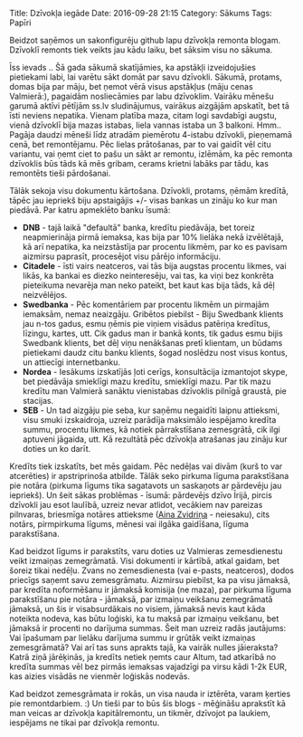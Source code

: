 Title: Dzīvokļa iegāde
Date: 2016-09-28 21:15
Category: Sākums
Tags: Papīri

Beidzot saņēmos un sakonfigurēju github lapu dzīvokļa remonta blogam. Dzīvoklī remonts tiek veikts jau kādu laiku, bet sāksim visu no sākuma.

Īss ievads .. Šā gada sākumā skatījāmies, ka apstākļi izveidojušies pietiekami labi, lai varētu sākt domāt par savu dzīvokli. Sākumā, protams, domas bija par māju, bet ņemot vērā visus apstākļus (māju cenas Valmierā:), pagaidām nosliecāmies par labu dzīvoklim. Vairāku mēnešu garumā aktīvi pētījām ss.lv sludinājumus, vairākus aizgājām apskatīt, bet tā īsti neviens nepatika. Vienam platība maza, citam logi savdabīgi augstu, vienā dzīvoklī bija mazas istabas, liela vannas istaba un 3 balkoni. Hmm.. Pagāja daudzi mēneši līdz atradām piemērotu 4-istabu dzīvokli, pieņemamā cenā, bet remontējamu. Pēc lielas prātošanas, par to vai gaidīt vēl citu variantu, vai ņemt ciet to pašu un sākt ar remontu, izlēmām, ka pēc remonta dzīvoklis būs tāds kā mēs gribam, cerams krietni labāks par tādu, kas remontēts tieši pārdošanai.

Tālāk sekoja visu dokumentu kārtošana. Dzīvokli, protams, ņēmām kredītā, tāpēc jau iepriekš biju apstaigājis +/- visas bankas un zināju ko kur man piedāvā. Par katru apmeklēto banku īsumā:

* **DNB** - tajā laikā "defaultā" banka, kredītu piedāvāja, bet toreiz neapmierināja pirmā iemaksa, kas bija par 10% lielāka nekā izvēlētajā, kā arī nepatika, ka neizstāstīja par procentu likmēm, par ko es pavisam aizmirsu paprasīt, procesējot visu pārējo informāciju.
* **Citadele** - īsti vairs neatceros, vai tās bija augstas procentu likmes, vai likās, ka bankai es diezko neinteresēju, vai tas, ka viņi bez konkrēta pieteikuma nevarēja man neko pateikt, bet kaut kas bija tāds, kā dēļ neizvēlējos.
* **Swedbanka** - Pēc komentāriem par procentu likmēm un pirmajām iemaksām, nemaz neaizgāju. Gribētos piebilst - Biju Swedbank klients jau n-tos gadus, esmu ņēmis pie viņiem visādus patēriņa kredītus, līzingu, kartes, utt. Cik gadus man ir bankā konts, tik gadus esmu bijis Swedbank klients, bet dēļ viņu nenākšanas pretī klientam, un būdams pietiekami daudz citu banku klients, šogad noslēdzu nost visus kontus, un attiecīgi internetbanku.
* **Nordea** - Iesākums izskatījās ļoti cerīgs, konsultācija izmantojot skype, bet piedāvāja smieklīgi mazu kredītu, smieklīgi mazu. Par tik mazu kredītu man Valmierā sanāktu vienistabas dzīvoklis pilnīgā graustā, pie stacijas.
* **SEB** - Un tad aizgāju pie seba, kur saņēmu negaidīti laipnu attieksmi, visu smuki izskaidroja, uzreiz parādīja maksimālo iespējamo kredīta summu, procentu likmes, kā notiek pārrakstīšana zemesgrātā, cik ilgi aptuveni jāgaida, utt. Kā rezultātā pēc dzīvokļa atrašanas jau zināju kur doties un ko darīt.

Kredīts tiek izskatīts, bet mēs gaidam. Pēc nedēļas vai divām (kurš to var atcerēties) ir apstriprinoša atbilde. Tālāk seko pirkuma līguma parakstīšana pie notāra (pirkuma līgums tika sagatavots un saskaņots ar pārdevēju jau iepriekš). Un šeit sākas problēmas - īsumā: pārdevējs dzīvo Īrijā, pircis dzīvokli jau esot laulībā, uzreiz nevar atlidot, vecākiem nav pareizas pilnvaras, briesmīga notāres attieksme ([Aina Zvidriņa](https://www.latvijasnotars.lv/aina.zvidrina/) - neiesaku), cits notārs, pirmpirkuma līgums, mēnesi vai ilgāka gaidīšana, līguma parakstīšana.

Kad beidzot līgums ir parakstīts, varu doties uz Valmieras zemesdienestu veikt izmaiņas zemegrāmatā. Visi dokumenti ir kārtībā, atkal gaidam, bet šoreiz tikai nedēļu. Zvans no zemesdienesta (vai e-pasts, neatceros), dodos priecīgs saņemt savu zemesgrāmatu. Aizmirsu piebilst, ka pa visu jāmaksā, par kredīta noformēšanu ir jāmaksā komisija (ne maza), par pirkuma līguma parakstīšanu pie notāra - jāmaksā, par izmaiņu veikšanu zemegrāmatā jāmaksā, un šis ir visabsurdākais no visiem, jāmaksā nevis kaut kāda noteikta nodeva, kas būtu loģiski, ka tu maksā par izmaiņu veikšanu, bet jāmaksā ir procenti no darījuma summas. Šeit man uzreiz radās jautājums: Vai īpašumam par lielāku darījuma summu ir grūtāk veikt izmaiņas zemesgrāmatā? Vai arī tas suns aprakts tajā, ka vairāk nulles jāieraksta? Katrā ziņā jārēķinās, ja kredīts netiek ņemts caur Altum, tad atkarībā no kredīta summas vēl bez pirmās iemaksas vajadzīgi pa virsu kādi 1-2k EUR, kas aizies visādās ne vienmēr loģiskās nodevās.


Kad beidzot zemesgrāmata ir rokās, un visa nauda ir iztērēta, varam ķerties pie remontdarbiem. :) Un tieši par to būs šis blogs - mēģināšu aprakstīt kā man veicas ar dzīvokļa kapitālremontu, un tikmēr, dzīvojot pa laukiem, iespējams ne tikai par dzīvokļa remontu.

